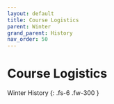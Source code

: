 ```yaml
---
layout: default
title: Course Logistics
parent: Winter
grand_parent: History
nav_order: 50
---
```


# Course Logistics

Winter History
{: .fs-6 .fw-300 }
